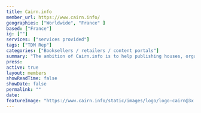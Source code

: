 ```yaml
---
title: Cairn.info 
member_url: https://www.cairn.info/
geographies: ["Worldwide", "France" ]
based: ["France"]
ig: [""] 
services: ["services provided"] 
tags: ["TDM Rep"]
categories: ["Booksellers / retailers / content portals"]
summary: "The ambition of Cairn.info is to help publishing houses, organizations or associations in charge of French-speaking humanities publications to manage the coexistence of paper and digital formats."
press:
active: true
layout: members
showReadTime: false
showDate: false
permalink: ""
date: 
featureImage: "https://www.cairn.info/static/images/logo/logo-cairn@3x.png"
---
```

